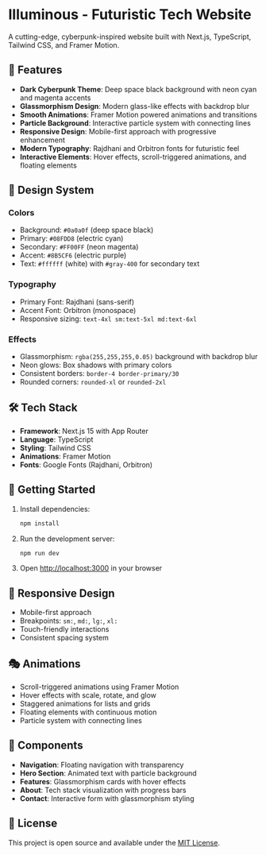 # Illuminous - Futuristic Tech Website

A cutting-edge, cyberpunk-inspired website built with Next.js, TypeScript, Tailwind CSS, and Framer Motion.

## 🚀 Features

- **Dark Cyberpunk Theme**: Deep space black background with neon cyan and magenta accents
- **Glassmorphism Design**: Modern glass-like effects with backdrop blur
- **Smooth Animations**: Framer Motion powered animations and transitions
- **Particle Background**: Interactive particle system with connecting lines
- **Responsive Design**: Mobile-first approach with progressive enhancement
- **Modern Typography**: Rajdhani and Orbitron fonts for futuristic feel
- **Interactive Elements**: Hover effects, scroll-triggered animations, and floating elements

## 🎨 Design System

### Colors
- Background: `#0a0a0f` (deep space black)
- Primary: `#08FDD8` (electric cyan)
- Secondary: `#FF00FF` (neon magenta)
- Accent: `#8B5CF6` (electric purple)
- Text: `#ffffff` (white) with `#gray-400` for secondary text

### Typography
- Primary Font: Rajdhani (sans-serif)
- Accent Font: Orbitron (monospace)
- Responsive sizing: `text-4xl sm:text-5xl md:text-6xl`

### Effects
- Glassmorphism: `rgba(255,255,255,0.05)` background with backdrop blur
- Neon glows: Box shadows with primary colors
- Consistent borders: `border-4 border-primary/30`
- Rounded corners: `rounded-xl` or `rounded-2xl`

## 🛠️ Tech Stack

- **Framework**: Next.js 15 with App Router
- **Language**: TypeScript
- **Styling**: Tailwind CSS
- **Animations**: Framer Motion
- **Fonts**: Google Fonts (Rajdhani, Orbitron)

## 🚀 Getting Started

1. Install dependencies:
   ```bash
   npm install
   ```

2. Run the development server:
   ```bash
   npm run dev
   ```

3. Open [http://localhost:3000](http://localhost:3000) in your browser

## 📱 Responsive Design

- Mobile-first approach
- Breakpoints: `sm:`, `md:`, `lg:`, `xl:`
- Touch-friendly interactions
- Consistent spacing system

## 🎭 Animations

- Scroll-triggered animations using Framer Motion
- Hover effects with scale, rotate, and glow
- Staggered animations for lists and grids
- Floating elements with continuous motion
- Particle system with connecting lines

## 🎯 Components

- **Navigation**: Floating navigation with transparency
- **Hero Section**: Animated text with particle background
- **Features**: Glassmorphism cards with hover effects
- **About**: Tech stack visualization with progress bars
- **Contact**: Interactive form with glassmorphism styling

## 📄 License

This project is open source and available under the [MIT License](LICENSE).
